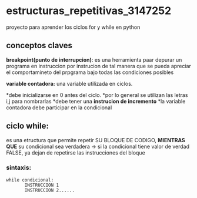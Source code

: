 # estructuras_repetitivas_3147252
proyecto para aprender los ciclos for y while en python 

## conceptos claves 

**breakpoint(punto de interrupcion)**: es una herramienta
paar depurar un programa en instruccion por instrucion 
de tal manera que se pueda apreciar el comportamineto
del prpgrama bajo todas las condiciones posibles 

**variable contadora:**
una variable utilizada en ciclos.

*debe inicializarse en 0 antes del ciclo.
*por lo general se utilizan las letras i,j para nombrarlas 
*debe tener una **instrucion de incremento** 
*la variable contadora debe participar en la condicional


## ciclo while:
es una etructura que permite repetir 
SU BLOQUE DE CODIGO, **MIENTRAS QUE**
su condicional sea verdadera 
-> si la condicional tiene valor de 
verdad FALSE, ya dejan de repetirse
las instrucciones del bloque 

### sintaxis:

```
while condicional:
       INSTRUCCION 1
       INSTRUCCION 2......
``` 